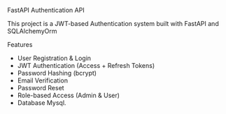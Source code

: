 FastAPI Authentication API 

This project is a JWT-based Authentication system built with FastAPI and SQLAlchemyOrm

Features
- User Registration & Login
- JWT Authentication (Access + Refresh Tokens)
- Password Hashing (bcrypt)
- Email Verification
- Password Reset
- Role-based Access (Admin & User)
- Database Mysql.



